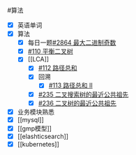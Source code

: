 #算法 
- [x] 英语单词
- [x] 算法
	- [x] 每日一题[#2864 最大二进制奇数](https://leetcode.cn/problems/maximum-odd-binary-number/)
	- [x] [#110 平衡二叉树](https://leetcode.cn/problems/balanced-binary-tree/)
	- [x] [[LCA]]
		- [x] [#112 路径总和](https://leetcode.cn/problems/path-sum/)
		- [x] 回溯
			- [x] [#113 路径总和 II](https://leetcode.cn/problems/path-sum-ii/)
		- [x] [#235 二叉搜索树的最近公共祖先](https://leetcode.cn/problems/lowest-common-ancestor-of-a-binary-search-tree/)
		- [x] [#236 二叉树的最近公共祖先](https://leetcode.cn/problems/lowest-common-ancestor-of-a-binary-tree/)
- [x] 业务模块熟悉
- [x] [[mysql]]
- [x] [[gmp模型]]
- [x] [[elashticsearch]]
- [x] [[kubernetes]]